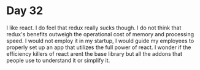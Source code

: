 # Day 32

I like react. I do feel that redux really sucks though. I do not think that redux's benefits outweigh the operational cost of memory and processing speed. I would not employ it in my startup, I would guide my employees to properly set up an app that utilizes the full power of react. I wonder if the efficiency killers of react arent the base library but all the addons that people use to understand it or simplify it.
